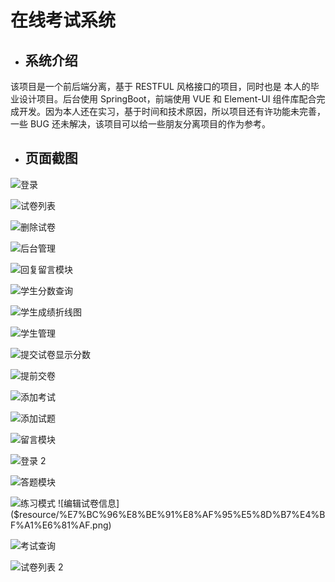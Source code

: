 # 在线考试系统

* ## 系统介绍

该项目是一个前后端分离，基于 RESTFUL 风格接口的项目，同时也是 本人的毕业设计项目。后台使用 SpringBoot，前端使用 VUE 和 Element-UI 组件库配合完成开发。因为本人还在实习，基于时间和技术原因，所以项目还有许功能未完善，一些 BUG 还未解决，该项目可以给一些朋友分离项目的作为参考。

* ## 页面截图
![登录]($resource/%E7%99%BB%E5%BD%95.png)

![试卷列表]($resource/%E8%AF%95%E5%8D%B7%E5%88%97%E8%A1%A8.png)

![删除试卷]($resource/%E5%88%A0%E9%99%A4%E8%AF%95%E5%8D%B7.png)

![后台管理]($resource/%E5%90%8E%E5%8F%B0%E7%AE%A1%E7%90%86.png)

![回复留言模块]($resource/%E5%9B%9E%E5%A4%8D%E7%95%99%E8%A8%80%E6%A8%A1%E5%9D%97.png)

![学生分数查询]($resource/%E5%AD%A6%E7%94%9F%E5%88%86%E6%95%B0%E6%9F%A5%E8%AF%A2.png)

![学生成绩折线图]($resource/%E5%AD%A6%E7%94%9F%E6%88%90%E7%BB%A9%E6%8A%98%E7%BA%BF%E5%9B%BE.png)

![学生管理]($resource/%E5%AD%A6%E7%94%9F%E7%AE%A1%E7%90%86.png)

![提交试卷显示分数]($resource/%E6%8F%90%E4%BA%A4%E8%AF%95%E5%8D%B7%E6%98%BE%E7%A4%BA%E5%88%86%E6%95%B0.png)

![提前交卷]($resource/%E6%8F%90%E5%89%8D%E4%BA%A4%E5%8D%B7.png)

![添加考试]($resource/%E6%B7%BB%E5%8A%A0%E8%80%83%E8%AF%95.png)

![添加试题]($resource/%E6%B7%BB%E5%8A%A0%E8%AF%95%E9%A2%98.png)

![留言模块]($resource/%E7%95%99%E8%A8%80%E6%A8%A1%E5%9D%97.png)

![登录 2]($resource/%E7%99%BB%E5%BD%95%202.png)

![答题模块]($resource/%E7%AD%94%E9%A2%98%E6%A8%A1%E5%9D%97.png)

![练习模式]($resource/%E7%BB%83%E4%B9%A0%E6%A8%A1%E5%BC%8F.png)
![编辑试卷信息]($resource/%E7%BC%96%E8%BE%91%E8%AF%95%E5%8D%B7%E4%BF%A1%E6%81%AF.png)

![考试查询]($resource/%E8%80%83%E8%AF%95%E6%9F%A5%E8%AF%A2.png)

![试卷列表 2]($resource/%E8%AF%95%E5%8D%B7%E5%88%97%E8%A1%A8%202.png)

